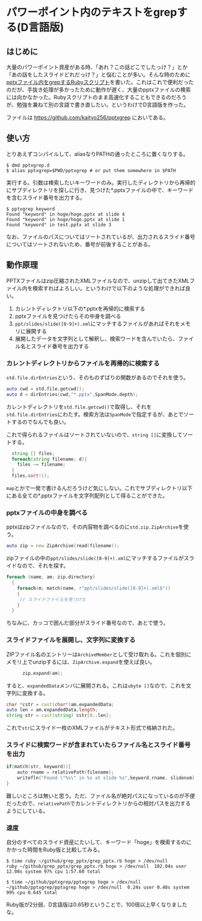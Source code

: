 # パワーポイント内のテキストをgrepする(D言語版)

## はじめに

大量のパワーポイント資産がある時、「あれ？この話どこでしたっけ？」とか「あの話をしたスライドどれだっけ？」と悩むことが多い。そんな時のために[pptxファイル内をgrepするRubyスクリプト](https://qiita.com/kaityo256/items/2977d53e70bbffd4d601)を書いた。これはこれで便利だったのだが、手抜き処理が多かったために動作が遅く、大量のpptxファイルの検索には向かなかった。Rubyスクリプトのまま高速化することもできるのだろうが、勉強を兼ねて別の言語で書き直したい。というわけでD言語版を作った。

ファイルは
https://github.com/kaityo256/pptxgrep
においてある。

## 使い方

とりあえずコンパイルして、aliasなりPATHの通ったところに置くなりする。

```shell
$ dmd pptxgrep.d
$ alias pptxgrep=$PWD/pptxgrep # or put them somewhere in $PATH
```

実行する。引数は検索したいキーワードのみ。実行したディレクトリから再帰的にサブディレクトリを探しに行き、見つけた*.pptxファイルの中で、キーワードを含むスライド番号を出力する。

```shell
$ pptxgrep keyword
Found "keyword" in hoge/hoge.pptx at slide 4
Found "keyword" in hoge/hoge.pptx at slide 1
Found "keyword" in test.pptx at slide 3
```

なお、ファイルのパスについてはソートされているが、出力されるスライド番号についてはソートされないため、番号が前後することがある。

## 動作原理

PPTXファイルはzip圧縮されたXMLファイルなので、unzipして出てきたXMLファイル内を検索すればよろしい。というわけで以下のような処理ができれば良い。

1. カレントディレクトリ以下の*.pptxを再帰的に検索する
1. pptxファイルを見つけたらその中身を調べる
1. `ppt/slides/slide([0-9]+).xml`にマッチするファイルがあればそれをメモリに展開する
1. 展開したデータを文字列として解釈し、検索ワードを含んでいたら、ファイル名とスライド番号を出力する


### カレントディレクトリからファイルを再帰的に検索する

`std.file.dirEntries`という、そのものずばりの関数があるのでそれを使う。

```d
auto cwd = std.file.getcwd();
auto d = dirEntries(cwd,"*.pptx",SpanMode.depth);
```

カレントディレクトリを`std.file.getcwd()`で取得し、それを`std.file.dirEntries`にわたす。検索方法は`SpanMode`で指定するが、あとでソートするのでなんでも良い。

これで得られるファイルはソートされていないので、`string []`に変換してソートする。

```d
  string [] files;
  foreach(string filename; d){
    files ~= filename;
  }
  files.sort!();
```

`map`とかで一発で書けるんだろうけど気にしない。これでサブディレクトリ以下にある全ての*.pptxファイルを文字列配列として得ることができた。

### pptxファイルの中身を調べる

pptxはzipファイルなので、その内容物を調べるのに`std.zip.ZipArchive`を使う。

```d
auto zip = new ZipArchive(read(filename));
```

zipファイルの中の`ppt/slides/slide([0-9]+).xml`にマッチするファイルがスライドなので、それを探す。

```d
foreach (name, am; zip.directory)
  {
    foreach(m; match(name, r"ppt/slides/slide([0-9]+).xml$"))
    {
     // スライドファイルを見つけた
    } 
  }
```

ちなみに、カッコで囲んだ部分がスライド番号なので、あとで使う。

### スライドファイルを展開し、文字列に変換する

ZIPファイル名のエントリーは`ArchiveMember`として受け取れる。これを個別にメモリ上でunzipするには、`ZipArchive.expand`を使えば良い。

```d
      zip.expand(am);
```

すると、`expandedData`メンバに展開される。これは`ubyte []`なので、これを文字列に変換する。

```d
char *cstr = cast(char*)am.expandedData;
auto len = am.expandedData.length;
string str = cast(string) cstr[0..len];
```

これで`str`にスライド一枚のXMLファイルがテキスト形式で格納された。

### スライドに検索ワードが含まれていたらファイル名とスライド番号を出力

```d
if(match(str, keyword)){
    auto rname = relativePath(filename);
    writefln("Found \"%s\" in %s at slide %s",keyword,rname, slidenum);
}
```

難しいところは無いと思う。ただ、ファイル名が絶対パスになっているのが不便だったので、`relativePath`でカレントディレクトリからの相対パスを出力するようにしている。

### 速度

自分のすべてのスライド資産にたいして、キーワード「hoge」を検索するのにかかった時間をRuby版と比較してみる。

```
$ time ruby ~/github/grep_pptx/grep_pptx.rb hoge > /dev/null
ruby ~/github/grep_pptx/grep_pptx.rb hoge > /dev/null  102.04s user 12.08s system 97% cpu 1:57.60 total

$ time ~/github/pptxgrep/pptxgrep hoge > /dev/null
~/github/pptxgrep/pptxgrep hoge > /dev/null  0.24s user 0.40s system 99% cpu 0.645 total
```

Ruby版が2分弱、D言語版は0.65秒ということで、100倍以上早くなりましたな。